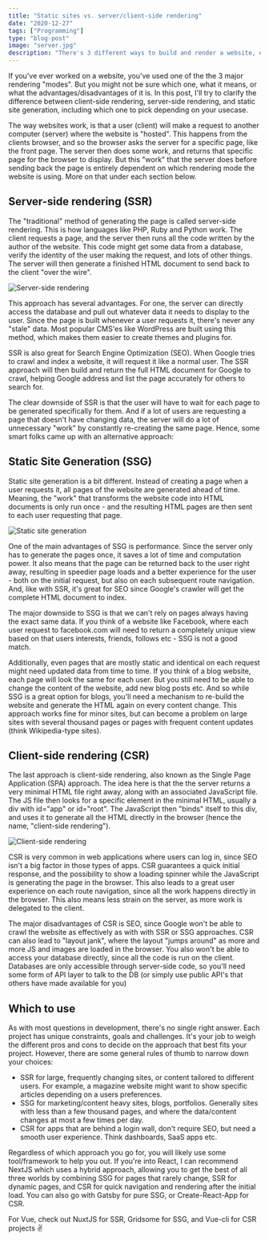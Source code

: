 ```yaml
---
title: "Static sites vs. server/client-side rendering"
date: "2020-12-27"
tags: ["Programming"]
type: "blog-post"
image: "server.jpg"
description: "There's 3 different ways to build and render a website, each with their own advantages and disavantages."
---
```


If you've ever worked on a website, you've used one of the the 3 major rendering "modes". But you might not be sure which one, what it means, or what the advantages/disadvantages of it is. In this post, I'll try to clarify the difference between client-side rendering, server-side rendering, and static site generation, including which one to pick depending on your usecase.

The way websites work, is that a user (client) will make a request to another computer (server) where the website is "hosted". This happens from the clients browser, and so the browser asks the server for a specific page, like the front page. The server then does some work, and returns that specific page for the browser to display. But this "work" that the server does before sending back the page is entirely dependent on which rendering mode the website is using. More on that under each section below.

## Server-side rendering (SSR)

The "traditional" method of generating the page is called server-side rendering. This is how languages like PHP, Ruby and Python work. The client requests a page, and the server then runs all the code written by the author of the website. This code might get some data from a database, verify the identity of the user making the request, and lots of other things. The server will then generate a finished HTML document to send back to the client "over the wire".

![Server-side rendering](post_images/ssr.png)

This approach has several advantages. For one, the server can directly access the database and pull out whatever data it needs to display to the user. Since the page is built whenever a user requests it, there's never any "stale" data. Most popular CMS'es like WordPress are built using this method, which makes them easier to create themes and plugins for.

SSR is also great for Search Engine Optimization (SEO). When Google tries to crawl and index a website, it will request it like a normal user. The SSR approach will then build and return the full HTML document for Google to crawl, helping Google address and list the page accurately for others to search for.

The clear downside of SSR is that the user will have to wait for each page to be generated specifically for them. And if a lot of users are requesting a page that doesn't have changing data, the server will do a lot of unnecessary "work" by constantly re-creating the same page. Hence, some smart folks came up with an alternative approach:

## Static Site Generation (SSG)

Static site generation is a bit different. Instead of creating a page when a user requests it, all pages of the website are generated ahead of time. Meaning, the "work" that transforms the website code into HTML documents is only run once - and the resulting HTML pages are then sent to each user requesting that page.

![Static site generation](post_images/ssg.png)

One of the main advantages of SSG is performance. Since the server only has to generate the pages once, it saves a lot of time and computation power. It also means that the page can be returned back to the user right away, resulting in speedier page loads and a better experience for the user - both on the initial request, but also on each subsequent route navigation. And, like with SSR, it's great for SEO since Google's crawler will get the complete HTML document to index.

The major downside to SSG is that we can't rely on pages always having the exact same data. If you think of a website like Facebook, where each user request to facebook.com will need to return a completely unique view based on that users interests, friends, follows etc - SSG is not a good match.

Additionally, even pages that are mostly static and identical on each request might need updated data from time to time. If you think of a blog website, each page will look the same for each user. But you still need to be able to change the content of the website, add new blog posts etc. And so while SSG is a great option for blogs, you'll need a mechanism to re-build the website and generate the HTML again on every content change. This approach works fine for minor sites, but can become a problem on large sites with several thousand pages or pages with frequent content updates (think Wikipedia-type sites).

## Client-side rendering (CSR)

The last approach is client-side rendering, also known as the Single Page Application (SPA) approach. The idea here is that the the server returns a very minimal HTML file right away, along with an associated JavaScript file. The JS file then looks for a specific element in the minimal HTML, usually a div with id="app" or id="root". The JavaScript then "binds" itself to this div, and uses it to generate all the HTML directly in the browser (hence the name, "client-side rendering").

![Client-side rendering](post_images/csr.png)

CSR is very common in web applications where users can log in, since SEO isn't a big factor in those types of apps. CSR guarantees a quick initial response, and the possibility to show a loading spinner while the JavaScript is generating the page in the browser. This also leads to a great user experience on each route navigation, since all the work happens directly in the browser. This also means less strain on the server, as more work is delegated to the client.

The major disadvantages of CSR is SEO, since Google won't be able to crawl the website as effectively as with with SSR or SSG approaches. CSR can also lead to "layout jank", where the layout "jumps around" as more and more JS and images are loaded in the browser. You also won't be able to access your database directly, since all the code is run on the client. Databases are only accessible through server-side code, so you'll need some form of API layer to talk to the DB (or simply use public API's that others have made available for you)

## Which to use

As with most questions in development, there's no single right answer. Each project has unique constraints, goals and challenges. It's your job to weigh the different pros and cons to decide on the approach that best fits your project. However, there are some general rules of thumb to narrow down your choices:

- SSR for large, frequently changing sites, or content tailored to different users. For example, a magazine website might want to show specific articles depending on a users preferences.
- SSG for marketing/content heavy sites, blogs, portfolios. Generally sites with less than a few thousand pages, and where the data/content changes at most a few times per day.
- CSR for apps that are behind a login wall, don't require SEO, but need a smooth user experience. Think dashboards, SaaS apps etc.

Regardless of which approach you go for, you will likely use some tool/framework to help you out. If you're into React, I can recommend NextJS which uses a hybrid approach, allowing you to get the best of all three worlds by combining SSG for pages that rarely change, SSR for dynamic pages, and CSR for quick navigation and rendering after the initial load. You can also go with Gatsby for pure SSG, or Create-React-App for CSR.

For Vue, check out NuxtJS for SSR, Gridsome for SSG, and Vue-cli for CSR projects ✌
